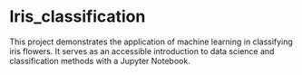 # Iris_classification
This project demonstrates the application of machine learning in classifying iris flowers. It serves as an accessible introduction to data science and classification methods with a Jupyter Notebook.
